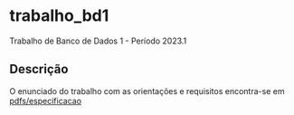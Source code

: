 # trabalho_bd1
Trabalho de Banco de Dados 1 - Período 2023.1

## Descrição
O enunciado do trabalho com as orientações e requisitos encontra-se em [pdfs/especificacao](https://github.com/LuizWillner/trabalho_bd1/tree/main/pdfs/especificacao)
